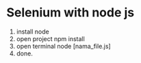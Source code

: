 # Selenium with node js #

1. install node
2. open project npm install
3. open terminal node [nama_file.js] 
4. done.
